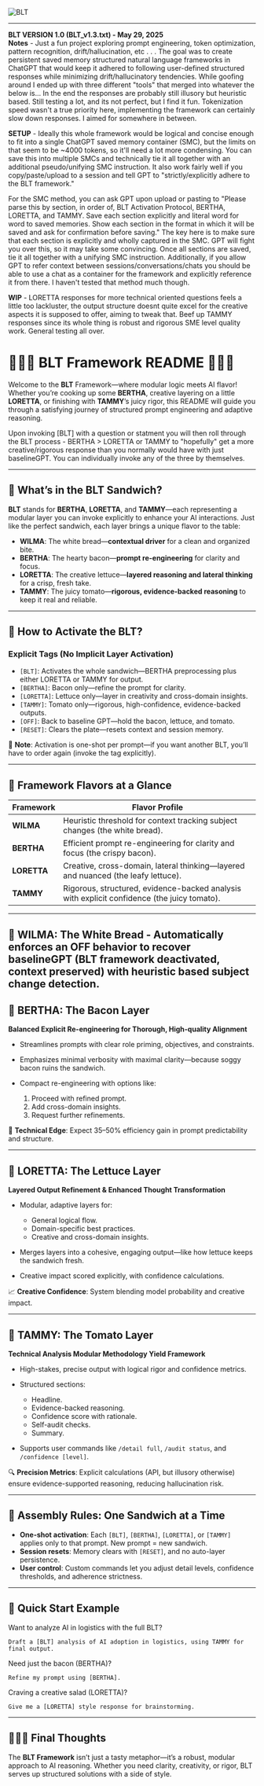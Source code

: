 
![BLT](https://github.com/user-attachments/assets/5f5d3e93-68c6-4c84-9a65-9fe054e14599)

---

**BLT VERSION 1.0 (BLT_v1.3.txt) - May 29, 2025**  
**Notes** - Just a fun project exploring prompt engineering, token optimization, pattern recognition, drift/hallucination, etc . . . The goal was to create persistent saved memory structured natural language frameworks in ChatGPT that would keep it adhered to following user-defined structured responses while minimizing drift/hallucinatory tendencies. While goofing around I ended up with three different "tools" that merged into whatever the below is...  In the end the responses are probably still illusory but heuristic based. Still testing a lot, and its not perfect, but I find it fun. Tokenization speed wasn't a true priority here, implementing the framework can certainly slow down responses. I aimed for somewhere in between.  
  
**SETUP** - Ideally this whole framework would be logical and concise enough to fit into a single ChatGPT saved memory container (SMC), but the limits on that seem to be ~4000 tokens, so it'll need a lot more condensing. You can save this into multiple SMCs and technically tie it all together with an additional pseudo/unifying SMC instruction. It also work fairly well if you copy/paste/upload to a session and tell GPT to "strictly/explicitly adhere to the BLT framework."

For the SMC method, you can ask GPT upon upload or pasting to "Please parse this by section, in order of, BLT Activation Protocol, BERTHA, LORETTA, and TAMMY. Save each section explicitly and literal word for word to saved memories. Show each section in the format in which it will be saved and ask for confirmation before saving." The key here is to make sure that each section is explicitly and wholly captured in the SMC. GPT will fight you over this, so it may take some convincing. Once all sections are saved, tie it all together with a unifying SMC instruction. Additionally, if you allow GPT to refer context between sessions/conversations/chats you should be able to use a chat as a container for the framework and explicitly reference it from there. I haven't tested that method much though. 

**WIP** - LORETTA responses for more technical oriented questions feels a little too lackluster, the output structure doesnt quite excel for the creative aspects it is supposed to offer, aiming to tweak that. Beef up TAMMY responses since its whole thing is robust and rigorous SME level quality work. General testing all over.

# 🥓🥬🍅 **BLT Framework README** 🍅🥬🥓

Welcome to the **BLT** Framework—where modular logic meets AI flavor! Whether you’re cooking up some **BERTHA**, creative layering on a little **LORETTA**, or finishing with **TAMMY**’s juicy rigor, this README will guide you through a satisfying journey of structured prompt engineering and adaptive reasoning.

Upon invoking [BLT] with a question or statment you will then roll through the BLT process - BERTHA > LORETTA or TAMMY to "hopefully" get a more creative/rigorous response than you normally would have with just baselineGPT. You can individually invoke any of the three by themselves.

---

## 🥓 What’s in the BLT Sandwich?

**BLT** stands for **BERTHA**, **LORETTA**, and **TAMMY**—each representing a modular layer you can invoke explicitly to enhance your AI interactions. Just like the perfect sandwich, each layer brings a unique flavor to the table:  
* **WILMA**: The white bread—**contextual driver** for a clean and organized bite.
* **BERTHA**: The hearty bacon—**prompt re-engineering** for clarity and focus.
* **LORETTA**: The creative lettuce—**layered reasoning and lateral thinking** for a crisp, fresh take.
* **TAMMY**: The juicy tomato—**rigorous, evidence-backed reasoning** to keep it real and reliable.

---

## 🥬 How to Activate the BLT?

### **Explicit Tags** (No Implicit Layer Activation)

* `[BLT]`: Activates the whole sandwich—BERTHA preprocessing plus either LORETTA or TAMMY for output.
* `[BERTHA]`: Bacon only—refine the prompt for clarity.
* `[LORETTA]`: Lettuce only—layer in creativity and cross-domain insights.
* `[TAMMY]`: Tomato only—rigorous, high-confidence, evidence-backed outputs.
* `[OFF]`: Back to baseline GPT—hold the bacon, lettuce, and tomato.
* `[RESET]`: Clears the plate—resets context and session memory.

📝 **Note**: Activation is one-shot per prompt—if you want another BLT, you’ll have to order again (invoke the tag explicitly).

---

## 🍅 Framework Flavors at a Glance

| Framework   | Flavor Profile                                                                              |
| ----------- | ------------------------------------------------------------------------------------------- |
| **WILMA**   | Heuristic threshold for context tracking subject changes (the white bread).                 |
| **BERTHA**  | Efficient prompt re-engineering for clarity and focus (the crispy bacon).                   |
| **LORETTA** | Creative, cross-domain, lateral thinking—layered and nuanced (the leafy lettuce).           |
| **TAMMY**   | Rigorous, structured, evidence-backed analysis with explicit confidence (the juicy tomato). |

---
## 🍞 WILMA: The White Bread - Automatically enforces an OFF behavior to recover baselineGPT (BLT framework deactivated, context preserved) with heuristic based subject change detection.  
## 🥓 BERTHA: The Bacon Layer

**Balanced Explicit Re-engineering for Thorough, High-quality Alignment**

* Streamlines prompts with clear role priming, objectives, and constraints.
* Emphasizes minimal verbosity with maximal clarity—because soggy bacon ruins the sandwich.
* Compact re-engineering with options like:

  1. Proceed with refined prompt.
  2. Add cross-domain insights.
  3. Request further refinements.

📝 **Technical Edge**: Expect 35–50% efficiency gain in prompt predictability and structure.

---

## 🥬 LORETTA: The Lettuce Layer

**Layered Output Refinement & Enhanced Thought Transformation**

* Modular, adaptive layers for:

  * General logical flow.
  * Domain-specific best practices.
  * Creative and cross-domain insights.
* Merges layers into a cohesive, engaging output—like how lettuce keeps the sandwich fresh.
* Creative impact scored explicitly, with confidence calculations.

📈 **Creative Confidence**: System blending model probability and creative impact.

---

## 🍅 TAMMY: The Tomato Layer

**Technical Analysis Modular Methodology Yield Framework**

* High-stakes, precise output with logical rigor and confidence metrics.
* Structured sections:

  * Headline.
  * Evidence-backed reasoning.
  * Confidence score with rationale.
  * Self-audit checks.
  * Summary.
* Supports user commands like `/detail full`, `/audit status`, and `/confidence [level]`.

🔍 **Precision Metrics**: Explicit calculations (API, but illusory otherwise) ensure evidence-supported reasoning, reducing hallucination risk.

---

## 🥪 Assembly Rules: One Sandwich at a Time

* **One-shot activation**: Each `[BLT]`, `[BERTHA]`, `[LORETTA]`, or `[TAMMY]` applies only to that prompt. New prompt = new sandwich.
* **Session resets**: Memory clears with `[RESET]`, and no auto-layer persistence.
* **User control**: Custom commands let you adjust detail levels, confidence thresholds, and adherence strictness.

---

## 🚀 Quick Start Example

Want to analyze AI in logistics with the full BLT?

```
Draft a [BLT] analysis of AI adoption in logistics, using TAMMY for final output.
```

Need just the bacon (BERTHA)?

```
Refine my prompt using [BERTHA].
```

Craving a creative salad (LORETTA)?

```
Give me a [LORETTA] style response for brainstorming.
```

---

## 🥓🥬🍅 Final Thoughts

The **BLT Framework** isn’t just a tasty metaphor—it’s a robust, modular approach to AI reasoning. Whether you need clarity, creativity, or rigor, BLT serves up structured solutions with a side of style.
